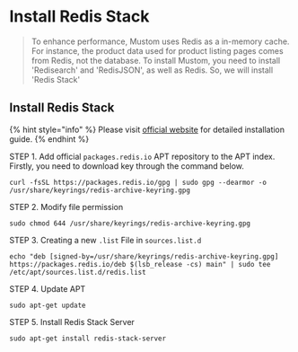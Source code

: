 # Install Redis Stack



> To enhance performance, Mustom uses Redis as a in-memory cache. For instance, the product data used for product listing pages comes from Redis, not the database. To install Mustom, you need to install 'Redisearch' and 'RedisJSON', as well as Redis. So, we will install 'Redis Stack'





## Install Redis Stack

{% hint style="info" %}
Please visit [official website](https://redis.io/docs/getting-started/install-stack/linux/) for detailed installation guide.
{% endhint %}



STEP 1. Add official `packages.redis.io` APT repository to the APT index. Firstly, you need to download key through the command below.

```
curl -fsSL https://packages.redis.io/gpg | sudo gpg --dearmor -o /usr/share/keyrings/redis-archive-keyring.gpg
```



STEP 2. Modify file permission

```
sudo chmod 644 /usr/share/keyrings/redis-archive-keyring.gpg
```



STEP 3. Creating a new `.list` File in `sources.list.d`

```
echo "deb [signed-by=/usr/share/keyrings/redis-archive-keyring.gpg] https://packages.redis.io/deb $(lsb_release -cs) main" | sudo tee /etc/apt/sources.list.d/redis.list
```



STEP 4. Update APT

```
sudo apt-get update
```



STEP 5. Install Redis Stack Server

```
sudo apt-get install redis-stack-server
```
